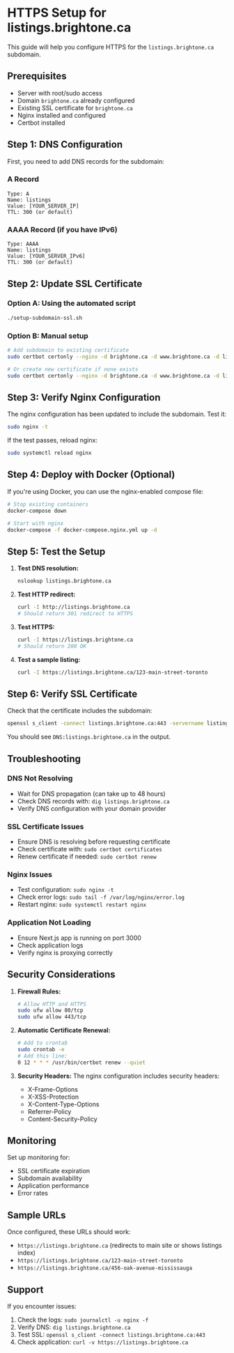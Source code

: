 # HTTPS Setup for listings.brightone.ca

This guide will help you configure HTTPS for the `listings.brightone.ca` subdomain.

## Prerequisites

- Server with root/sudo access
- Domain `brightone.ca` already configured
- Existing SSL certificate for `brightone.ca`
- Nginx installed and configured
- Certbot installed

## Step 1: DNS Configuration

First, you need to add DNS records for the subdomain:

### A Record
```
Type: A
Name: listings
Value: [YOUR_SERVER_IP]
TTL: 300 (or default)
```

### AAAA Record (if you have IPv6)
```
Type: AAAA
Name: listings
Value: [YOUR_SERVER_IPv6]
TTL: 300 (or default)
```

## Step 2: Update SSL Certificate

### Option A: Using the automated script
```bash
./setup-subdomain-ssl.sh
```

### Option B: Manual setup
```bash
# Add subdomain to existing certificate
sudo certbot certonly --nginx -d brightone.ca -d www.brightone.ca -d listings.brightone.ca --expand

# Or create new certificate if none exists
sudo certbot certonly --nginx -d brightone.ca -d www.brightone.ca -d listings.brightone.ca
```

## Step 3: Verify Nginx Configuration

The nginx configuration has been updated to include the subdomain. Test it:

```bash
sudo nginx -t
```

If the test passes, reload nginx:

```bash
sudo systemctl reload nginx
```

## Step 4: Deploy with Docker (Optional)

If you're using Docker, you can use the nginx-enabled compose file:

```bash
# Stop existing containers
docker-compose down

# Start with nginx
docker-compose -f docker-compose.nginx.yml up -d
```

## Step 5: Test the Setup

1. **Test DNS resolution:**
   ```bash
   nslookup listings.brightone.ca
   ```

2. **Test HTTP redirect:**
   ```bash
   curl -I http://listings.brightone.ca
   # Should return 301 redirect to HTTPS
   ```

3. **Test HTTPS:**
   ```bash
   curl -I https://listings.brightone.ca
   # Should return 200 OK
   ```

4. **Test a sample listing:**
   ```bash
   curl -I https://listings.brightone.ca/123-main-street-toronto
   ```

## Step 6: Verify SSL Certificate

Check that the certificate includes the subdomain:

```bash
openssl s_client -connect listings.brightone.ca:443 -servername listings.brightone.ca < /dev/null 2>/dev/null | openssl x509 -noout -text | grep -A 1 "Subject Alternative Name"
```

You should see `DNS:listings.brightone.ca` in the output.

## Troubleshooting

### DNS Not Resolving
- Wait for DNS propagation (can take up to 48 hours)
- Check DNS records with: `dig listings.brightone.ca`
- Verify DNS configuration with your domain provider

### SSL Certificate Issues
- Ensure DNS is resolving before requesting certificate
- Check certificate with: `sudo certbot certificates`
- Renew certificate if needed: `sudo certbot renew`

### Nginx Issues
- Test configuration: `sudo nginx -t`
- Check error logs: `sudo tail -f /var/log/nginx/error.log`
- Restart nginx: `sudo systemctl restart nginx`

### Application Not Loading
- Ensure Next.js app is running on port 3000
- Check application logs
- Verify nginx is proxying correctly

## Security Considerations

1. **Firewall Rules:**
   ```bash
   # Allow HTTP and HTTPS
   sudo ufw allow 80/tcp
   sudo ufw allow 443/tcp
   ```

2. **Automatic Certificate Renewal:**
   ```bash
   # Add to crontab
   sudo crontab -e
   # Add this line:
   0 12 * * * /usr/bin/certbot renew --quiet
   ```

3. **Security Headers:**
   The nginx configuration includes security headers:
   - X-Frame-Options
   - X-XSS-Protection
   - X-Content-Type-Options
   - Referrer-Policy
   - Content-Security-Policy

## Monitoring

Set up monitoring for:
- SSL certificate expiration
- Subdomain availability
- Application performance
- Error rates

## Sample URLs

Once configured, these URLs should work:
- `https://listings.brightone.ca` (redirects to main site or shows listings index)
- `https://listings.brightone.ca/123-main-street-toronto`
- `https://listings.brightone.ca/456-oak-avenue-mississauga`

## Support

If you encounter issues:
1. Check the logs: `sudo journalctl -u nginx -f`
2. Verify DNS: `dig listings.brightone.ca`
3. Test SSL: `openssl s_client -connect listings.brightone.ca:443`
4. Check application: `curl -v https://listings.brightone.ca`
